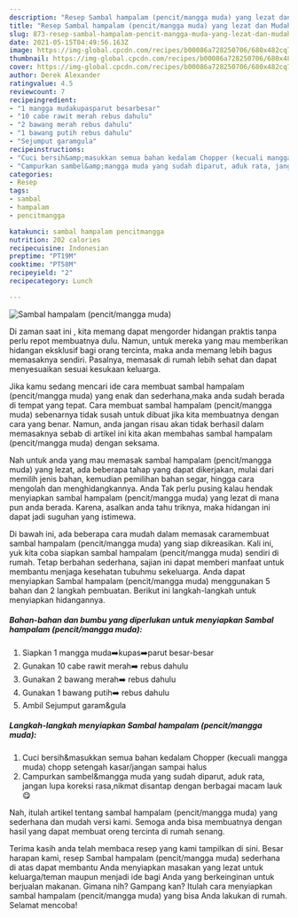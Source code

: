 ```yaml
---
description: "Resep Sambal hampalam (pencit/mangga muda) yang lezat dan Mudah Dibuat"
title: "Resep Sambal hampalam (pencit/mangga muda) yang lezat dan Mudah Dibuat"
slug: 873-resep-sambal-hampalam-pencit-mangga-muda-yang-lezat-dan-mudah-dibuat
date: 2021-05-15T04:49:56.163Z
image: https://img-global.cpcdn.com/recipes/b00086a728250706/680x482cq70/sambal-hampalam-pencitmangga-muda-foto-resep-utama.jpg
thumbnail: https://img-global.cpcdn.com/recipes/b00086a728250706/680x482cq70/sambal-hampalam-pencitmangga-muda-foto-resep-utama.jpg
cover: https://img-global.cpcdn.com/recipes/b00086a728250706/680x482cq70/sambal-hampalam-pencitmangga-muda-foto-resep-utama.jpg
author: Derek Alexander
ratingvalue: 4.5
reviewcount: 7
recipeingredient:
- "1 mangga mudakupasparut besarbesar"
- "10 cabe rawit merah rebus dahulu"
- "2 bawang merah rebus dahulu"
- "1 bawang putih rebus dahulu"
- "Sejumput garamgula"
recipeinstructions:
- "Cuci bersih&amp;masukkan semua bahan kedalam Chopper (kecuali mangga muda) chopp setengah kasar/jangan sampai halus"
- "Campurkan sambel&amp;mangga muda yang sudah diparut, aduk rata, jangan lupa koreksi rasa,nikmat disantap dengan berbagai macam lauk😋"
categories:
- Resep
tags:
- sambal
- hampalam
- pencitmangga

katakunci: sambal hampalam pencitmangga 
nutrition: 202 calories
recipecuisine: Indonesian
preptime: "PT19M"
cooktime: "PT58M"
recipeyield: "2"
recipecategory: Lunch

---
```



![Sambal hampalam (pencit/mangga muda)](https://img-global.cpcdn.com/recipes/b00086a728250706/680x482cq70/sambal-hampalam-pencitmangga-muda-foto-resep-utama.jpg)

Di zaman  saat ini , kita memang dapat mengorder hidangan praktis tanpa perlu repot membuatnya dulu. Namun, untuk mereka yang mau memberikan hidangan eksklusif bagi orang tercinta, maka anda memang lebih bagus memasaknya sendiri. Pasalnya, memasak di rumah lebih sehat dan dapat menyesuaikan sesuai kesukaan keluarga.

Jika kamu sedang mencari ide cara membuat sambal hampalam (pencit/mangga muda) yang enak dan sederhana,maka anda sudah berada di tempat yang tepat. Cara membuat sambal hampalam (pencit/mangga muda)  sebenarnya tidak susah untuk dibuat jika kita membuatnya dengan cara yang benar. Namun, anda jangan risau akan tidak berhasil dalam memasaknya 
sebab di artikel ini kita akan membahas sambal hampalam (pencit/mangga muda) dengan seksama.  



Nah untuk anda yang mau memasak sambal hampalam (pencit/mangga muda) yang lezat, ada beberapa tahap yang dapat dikerjakan, mulai dari memilih jenis bahan, kemudian pemilihan bahan segar, hingga cara mengolah dan menghidangkannya. Anda Tak perlu pusing kalau hendak menyiapkan sambal hampalam (pencit/mangga muda) yang lezat di mana pun anda berada. Karena, asalkan anda  tahu triknya, maka hidangan ini dapat jadi suguhan yang istimewa.

Di bawah ini, ada beberapa cara mudah dalam memasak caramembuat sambal hampalam (pencit/mangga muda) yang siap dikreasikan. Kali ini, yuk kita coba siapkan sambal hampalam (pencit/mangga muda) sendiri di rumah. Tetap berbahan sederhana, sajian ini dapat memberi manfaat untuk membantu menjaga kesehatan tubuhmu sekeluarga. Anda dapat menyiapkan Sambal hampalam (pencit/mangga muda) menggunakan 5 bahan dan 2 langkah pembuatan. Berikut ini langkah-langkah untuk menyiapkan hidangannya.

<!--inarticleads1-->

##### Bahan-bahan dan bumbu yang diperlukan untuk menyiapkan Sambal hampalam (pencit/mangga muda):

1. Siapkan 1 mangga muda➡️kupas➡️parut besar-besar
1. Gunakan 10 cabe rawit merah➡️ rebus dahulu
1. Gunakan 2 bawang merah➡️ rebus dahulu
1. Gunakan 1 bawang putih➡️ rebus dahulu
1. Ambil Sejumput garam&amp;gula




<!--inarticleads2-->

##### Langkah-langkah menyiapkan Sambal hampalam (pencit/mangga muda):

1. Cuci bersih&amp;masukkan semua bahan kedalam Chopper (kecuali mangga muda) chopp setengah kasar/jangan sampai halus
1. Campurkan sambel&amp;mangga muda yang sudah diparut, aduk rata, jangan lupa koreksi rasa,nikmat disantap dengan berbagai macam lauk😋




Nah, itulah artikel tentang  sambal hampalam (pencit/mangga muda)  yang sederhana dan mudah versi kami. Semoga anda bisa membuatnya dengan hasil yang dapat membuat oreng tercinta di rumah senang. 

Terima kasih anda telah membaca resep yang kami tampilkan di sini. Besar harapan kami, resep  Sambal hampalam (pencit/mangga muda) sederhana di atas dapat membantu Anda menyiapkan masakan yang lezat untuk keluarga/teman maupun menjadi ide bagi Anda yang berkeinginan untuk berjualan makanan. Gimana nih? Gampang kan? Itulah cara menyiapkan sambal hampalam (pencit/mangga muda) yang bisa Anda lakukan di rumah. Selamat mencoba!

